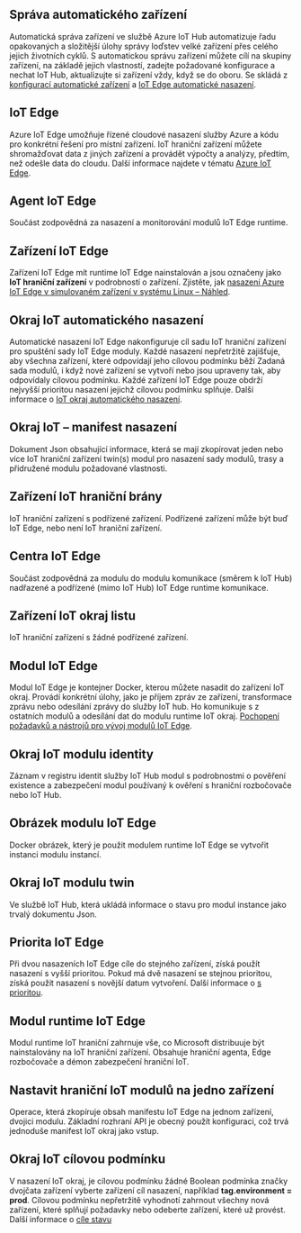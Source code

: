 ## <a name="automatic-device-management"></a>Správa automatického zařízení
Automatická správa zařízení ve službě Azure IoT Hub automatizuje řadu opakovaných a složitější úlohy správy loďstev velké zařízení přes celého jejich životních cyklů. S automatickou správu zařízení můžete cílí na skupiny zařízení, na základě jejich vlastností, zadejte požadované konfigurace a nechat IoT Hub, aktualizujte si zařízení vždy, když se do oboru.  Se skládá z [konfigurací automatické zařízení](/articles/iot-hub/iot-hub-auto-device-config.md) a [IoT Edge automatické nasazení](/articles/iot-edge/how-to-deploy-monitor.md).

## <a name="iot-edge"></a>IoT Edge
Azure IoT Edge umožňuje řízené cloudové nasazení služby Azure a kódu pro konkrétní řešení pro místní zařízení. IoT hraniční zařízení můžete shromažďovat data z jiných zařízení a provádět výpočty a analýzy, předtím, než odešle data do cloudu. Další informace najdete v tématu [Azure IoT Edge](https://docs.microsoft.com/azure/iot-edge/).

## <a name="iot-edge-agent"></a>Agent IoT Edge
Součást zodpovědná za nasazení a monitorování modulů IoT Edge runtime.

## <a name="iot-edge-device"></a>Zařízení IoT Edge
Zařízení IoT Edge mít runtime IoT Edge nainstalován a jsou označeny jako **IoT hraniční zařízení** v podrobností o zařízení. Zjistěte, jak [nasazení Azure IoT Edge v simulovaném zařízení v systému Linux – Náhled](https://docs.microsoft.com/azure/iot-edge/tutorial-simulate-device-linux).

## <a name="iot-edge-automatic-deployment"></a>Okraj IoT automatického nasazení
Automatické nasazení IoT Edge nakonfiguruje cíl sadu IoT hraniční zařízení pro spuštění sady IoT Edge moduly. Každé nasazení nepřetržitě zajišťuje, aby všechna zařízení, které odpovídají jeho cílovou podmínku běží Zadaná sada modulů, i když nové zařízení se vytvoří nebo jsou upraveny tak, aby odpovídaly cílovou podmínku. Každé zařízení IoT Edge pouze obdrží nejvyšší prioritou nasazení jejichž cílovou podmínku splňuje. Další informace o [IoT okraj automatického nasazení](https://docs.microsoft.com/azure/iot-edge/module-deployment-monitoring).

## <a name="iot-edge-deployment-manifest"></a>Okraj IoT – manifest nasazení
Dokument Json obsahující informace, která se mají zkopírovat jeden nebo více IoT hraniční zařízení twin(s) modul pro nasazení sady modulů, trasy a přidružené modulu požadované vlastnosti.

## <a name="iot-edge-gateway-device"></a>Zařízení IoT hraniční brány
IoT hraniční zařízení s podřízené zařízení. Podřízené zařízení může být buď IoT Edge, nebo není IoT hraniční zařízení.

## <a name="iot-edge-hub"></a>Centra IoT Edge
Součást zodpovědná za modulu do modulu komunikace (směrem k IoT Hub) nadřazené a podřízené (mimo IoT Hub) IoT Edge runtime komunikace. 

## <a name="iot-edge-leaf-device"></a>Zařízení IoT okraj listu
IoT hraniční zařízení s žádné podřízené zařízení. 

## <a name="iot-edge-module"></a>Modul IoT Edge
Modul IoT Edge je kontejner Docker, kterou můžete nasadit do zařízení IoT okraj. Provádí konkrétní úlohy, jako je příjem zpráv ze zařízení, transformace zprávu nebo odesílání zprávy do služby IoT hub. Ho komunikuje s z ostatních modulů a odesílání dat do modulu runtime IoT okraj. [Pochopení požadavků a nástrojů pro vývoj modulů IoT Edge](https://docs.microsoft.com/azure/iot-edge/module-development).

## <a name="iot-edge-module-identity"></a>Okraj IoT modulu identity
Záznam v registru identit služby IoT Hub modul s podrobnostmi o pověření existence a zabezpečení modul používaný k ověření s hraniční rozbočovače nebo IoT Hub.

## <a name="iot-edge-module-image"></a>Obrázek modulu IoT Edge
Docker obrázek, který je použit modulem runtime IoT Edge se vytvořit instanci modulu instancí.

## <a name="iot-edge-module-twin"></a>Okraj IoT modulu twin
Ve službě IoT Hub, která ukládá informace o stavu pro modul instance jako trvalý dokumentu Json.

## <a name="iot-edge-priority"></a>Priorita IoT Edge
Při dvou nasazeních IoT Edge cíle do stejného zařízení, získá použít nasazení s vyšší prioritou. Pokud má dvě nasazení se stejnou prioritou, získá použít nasazení s novější datum vytvoření. Další informace o [s prioritou](https://docs.microsoft.com/azure/iot-edge/module-deployment-monitoring#priority).

## <a name="iot-edge-runtime"></a>Modul runtime IoT Edge
Modul runtime IoT hraniční zahrnuje vše, co Microsoft distribuuje být nainstalovány na IoT hraniční zařízení. Obsahuje hraniční agenta, Edge rozbočovače a démon zabezpečení hraniční IoT.

## <a name="iot-edge-set-modules-to-a-single-device"></a>Nastavit hraniční IoT modulů na jedno zařízení
Operace, která zkopíruje obsah manifestu IoT Edge na jednom zařízení, dvojici modulu. Základní rozhraní API je obecný použít konfiguraci, což trvá jednoduše manifest IoT okraj jako vstup.

## <a name="iot-edge-target-condition"></a>Okraj IoT cílovou podmínku
V nasazení IoT okraj, je cílovou podmínku žádné Boolean podmínka značky dvojčata zařízení vyberte zařízení cíl nasazení, například **tag.environment = prod**. Cílovou podmínku nepřetržitě vyhodnotí zahrnout všechny nová zařízení, které splňují požadavky nebo odeberte zařízení, které už provést. Další informace o [cíle stavu](https://docs.microsoft.com/azure/iot-edge/module-deployment-monitoring#target-condition)